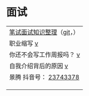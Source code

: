 # 面试

|                                                                                                         |
| ------------------------------------------------------------------------------------------------------- |
| [笔试面试知识整理](https://hit-alibaba.github.io/interview/)（[git](https://github.com/HIT-Alibaba/interview)，）  |
| 职业缩写 [v](https://www.douyin.com/video/6993982336882740511)                                              |
| 你还不会写工作周报吗？ [v](https://www.douyin.com/video/7005879943250906383)                                       |
| 自我介绍背后的原因 [v](https://www.douyin.com/video/6998859579492666637)                                         |
| 景腾 抖音号： [23743378](https://www.douyin.com/user/MS4wLjABAAAAsiU7sHpy21Sg8MzPgZv6f7dZPjBt4t9wn7PRe7llVPM) |
|                                                                                                         |
|                                                                                                         |
|                                                                                                         |
